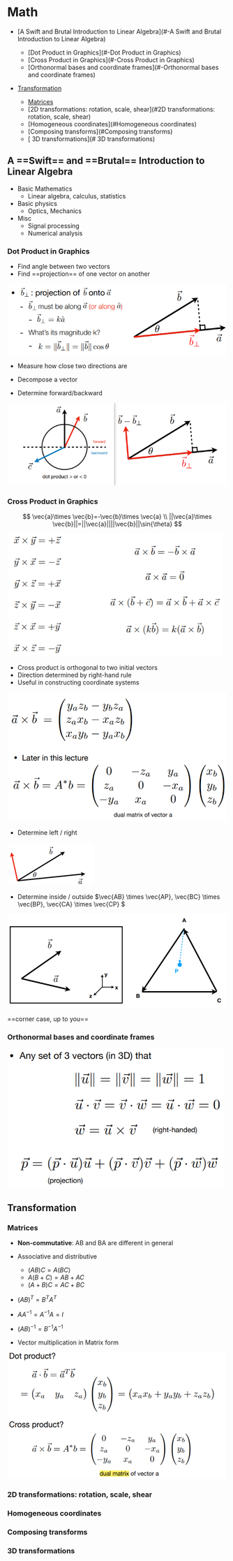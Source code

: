 # Math

- [A Swift and Brutal Introduction to Linear Algebra](#-A Swift and Brutal Introduction to Linear Algebra)
  - [Dot Product in Graphics](#-Dot Product in Graphics)
  - [Cross  Product in Graphics](#-Cross  Product in Graphics)
  - [Orthonormal bases and coordinate frames](#-Orthonormal bases and coordinate frames)


- [Transformation](#Transformation)
  - [Matrices](#Matrices)
  - [2D transformations: rotation, scale, shear](#2D transformations: rotation, scale, shear)
  - [Homogeneous coordinates](#Homogeneous coordinates)
  - [Composing transforms](#Composing transforms)
  - [  3D transformations](#  3D transformations)





## A ==Swift== and ==Brutal== Introduction to Linear Algebra

- Basic Mathematics
  - Linear algebra, calculus, statistics
- Basic physics
  - Optics, Mechanics
- Misc
  - Signal processing
  - Numerical analysis



### Dot Product in Graphics

- Find angle between two vectors
- Find ==projection== of one vector on another

![image-20230413162748448](1-Math.assets/image-20230413162748448.png)

- Measure how close  two directions are

- Decompose a vector
- Determine forward/backward

![image-20230413163042639](1-Math.assets/image-20230413163042639.png)





### Cross  Product in Graphics

$$
\vec{a}\times \vec{b}=-\vec{b}\times \vec{a} \\
||\vec{a}\times \vec{b}||=||\vec{a}||||\vec{b}||\sin{\theta}
$$

<img src="1-Math.assets/image-20230413164013038.png" alt="image-20230413164013038" style="zoom:80%;" />

- Cross product is orthogonal to two initial vectors 
- Direction determined by right-hand rule
- Useful in constructing coordinate systems

![image-20230413163823732](1-Math.assets/image-20230413163823732.png)

- Determine left / right

<img src="1-Math.assets/image-20230413163915545.png" alt="image-20230413163915545" style="zoom:50%;" />

- Determine inside / outside $\vec{AB} \times \vec{AP}, \vec{BC} \times \vec{BP}, \vec{CA} \times \vec{CP} $ 

![image-20230413163941684](1-Math.assets/image-20230413163941684.png)

==corner case, up to you==

### Orthonormal bases and coordinate frames

<img src="1-Math.assets/image-20230413165010254.png" alt="image-20230413165010254" style="zoom:80%;" />



## Transformation

### Matrices

- **Non-commutative**: AB and BA are different in general

- Associative and distributive  
  - $(AB)C=A(BC)$
  - $A(B+C) = AB + AC$
  - $(A+B)C = AC + BC$

- $(AB)^ T = B^T A^T$
- $AA^{-1}= A^{-1}A=I$
- $(AB)^{-1}=B^{-1}A^{-1}$

- Vector multiplication in Matrix form

<img src="1-Math.assets/image-20230413170022351.png" alt="image-20230413170022351" style="zoom:67%;" />

### 2D transformations: rotation, scale, shear









### Homogeneous coordinates









### Composing transforms









###   3D transformations





























































































































